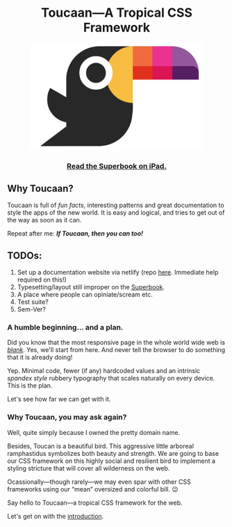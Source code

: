 <h1 align="center">Toucaan—A Tropical CSS Framework</h1>

<div align="center">
  <a href="http://toucaan.com">
    <img src="./toucaan.svg" alt="Toucaan-A Tropical CSS Framework" width="400">
  </a>
  <br>
  <h3>
    <a href="https://bubblin.io/cover/the-toucaan-framework-by-marvin-danig">Read the Superbook on iPad.</a>
  </h3>
</div>



## Why Toucaan?

Toucaan is full of *fun facts*, interesting patterns and great documentation to style the apps of the new world. It is easy and logical, and tries to get out of the way as soon as it can. 

Repeat after me: **_If Toucaan, then you can too!_**


## TODOs:

1. Set up a documentation website via netlify (repo [here](https://github.com/bookiza/toucaan.gatsby.site). Immediate help required on this!) 
2. Typesetting/layout still improper on the [Superbook](https://github.com/marvindanig/toucaan-story-of-style). 
3. A place where people can opiniate/scream etc.
4. Test suite?
5. Sem-Ver? 



### A humble beginning… and a plan.

Did you know that the most responsive page in the whole world wide web is *[blank](examples/example1.html)*. Yes, we'll start from here. And never tell the browser to do something that it is already doing!

Yep. Minimal code, fewer (if any) hardcoded values and an intrinsic _spandex style_ rubbery typography that scales naturally on every device. This is the plan.

Let's see how far we can get with it.

### Why Toucaan, you may ask again?

Well, quite simply because I owned the pretty domain name.

Besides, Toucan is a beautiful bird. This aggressive little arboreal ramphastidus symbolizes both beauty and strength. We are going to base our CSS framework on this highly social and resilient bird to implement a styling stricture that will cover all wilderness on the web.

Ocassionally—though rarely—we may even spar with other CSS frameworks using our “mean” oversized and colorful bill. 😉 

Say hello to Toucaan—a tropical CSS framework for the web.

Let's get on with the [introduction](posts/2019-09-30-toucaan-introduction.md).
